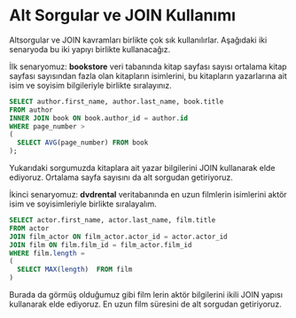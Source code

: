 Alt Sorgular ve JOIN Kullanımı
======
Altsorgular ve JOIN kavramları birlikte çok sık kullanılırlar. Aşağıdaki iki senaryoda bu iki yapıyı birlikte kullanacağız.

İlk senaryomuz: **bookstore** veri tabanında kitap sayfası sayısı ortalama kitap sayfası sayısından fazla olan kitapların isimlerini, bu kitapların yazarlarına ait isim ve soyisim
bilgileriyle birlikte sıralayınız.
```SQL
SELECT author.first_name, author.last_name, book.title
FROM author
INNER JOIN book ON book.author_id = author.id
WHERE page_number >
(
  SELECT AVG(page_number) FROM book
);

```

Yukarıdaki sorgumuzda kitaplara ait yazar bilgilerini JOIN kullanarak elde ediyoruz. Ortalama sayfa sayısını da alt sorgudan getiriyoruz.

İkinci senaryomuz: **dvdrental** veritabanında en uzun filmlerin isimlerini aktör isim ve soyisimleriyle birlikte sıralayalım.
```SQL
SELECT actor.first_name, actor.last_name, film.title
FROM actor
JOIN film_actor ON film_actor.actor_id = actor.actor_id
JOIN film ON film.film_id = film_actor.film_id
WHERE film.length =
(
  SELECT MAX(length)  FROM film
)

```
Burada da görmüş olduğumuz gibi film lerin aktör bilgilerini ikili JOIN yapısı kullanarak elde ediyoruz. En uzun film süresini de alt sorgudan
getiriyoruz.
